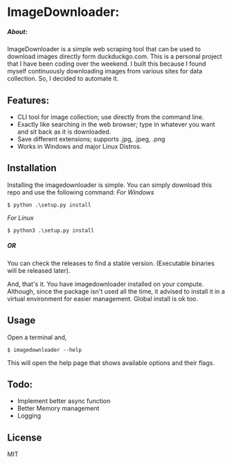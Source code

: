 # ImageDownloader:
##### About:
ImageDownloader is a simple web scraping tool that can be used to download images directly form duckduckgo.com. This is a personal project that I have been coding over the weekend. I built this because I found myself continuously downloading images from various sites for data collection. So, I decided to automate it.

## Features:
- CLI tool for image collection; use directly from the command line.
- Exactly like searching in the web browser; type in whatever you want and sit back as it is downloaded.
- Save different extensions; supports .jpg, .jpeg, .png
- Works in Windows and major Linux Distros.

## Installation 
Installing the imagedownloader is simple. You can simply download this repo and use the following command: 
_For Windows_ 
```console
$ python .\setup.py install 
```
_For Linux_ 
```console
$ python3 .\setup.py install 
```
##### OR
You can check the releases to find a stable version. (Executable binaries will be released later).

And, that's it. You have imagedownloader installed on your compute. Although, since the package isn't used all the time, it advised to install it in a virtual environment for easier management. Global install is ok too.


## Usage
Open a terminal and,

```console
$ imagedownloader --help
```
This will open the help page that shows available options and their flags.

## Todo:
- Implement better async function
- Better Memory management
- Logging

## License
MIT